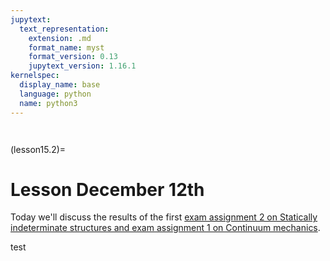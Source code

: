```yaml
---
jupytext:
  text_representation:
    extension: .md
    format_name: myst
    format_version: 0.13
    jupytext_version: 1.16.1
kernelspec:
  display_name: base
  language: python
  name: python3
---
```


```{index} Static indeterminate structures; Exam assignment
```
```{index} Continuum mechanics; Exam assignment
```

(lesson15.2)=
# Lesson December 12th

Today we'll discuss the results of the first [exam assignment 2 on Statically indeterminate structures and exam assignment 1 on Continuum mechanics](exam2).

test
